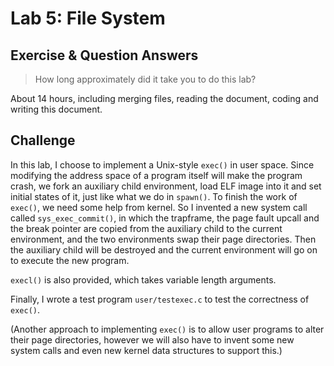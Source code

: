 # Lab 5: File System

## Exercise & Question Answers

> How long approximately did it take you to do this lab?

About 14 hours, including merging files, reading the document, coding and writing this document.

## Challenge

In this lab, I choose to implement a Unix-style `exec()` in user space. Since modifying the address space of a program itself will make the program crash, we fork an auxiliary child environment, load ELF image into it and set initial states of it, just like what we do in `spawn()`. To finish the work of `exec()`, we need some help from kernel. So I invented a new system call called `sys_exec_commit()`, in which the trapframe, the page fault upcall and the break pointer are copied from the auxiliary child to the current environment, and the two environments swap their page directories. Then the auxiliary child will be destroyed and the current environment will go on to execute the new program.

`execl()` is also provided, which takes variable length arguments.

Finally, I wrote a test program `user/testexec.c` to test the correctness of `exec()`.

(Another approach to implementing `exec()` is to allow user programs to alter their page directories, however we will also have to invent some new system calls and even new kernel data structures to support this.)
